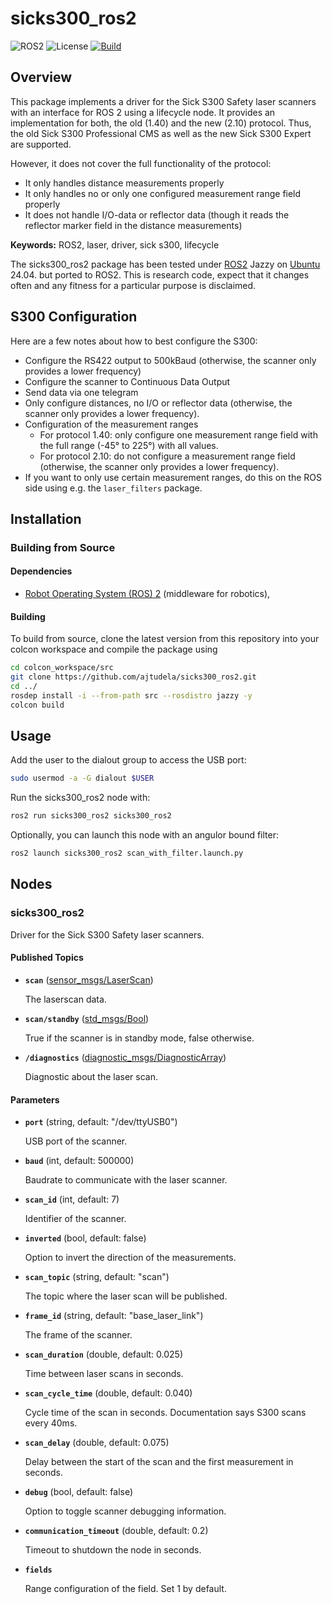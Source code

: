 # sicks300_ros2

![ROS2](https://img.shields.io/badge/ros2-jazzy-blue?logo=ros&logoColor=white)
![License](https://img.shields.io/github/license/ajtudela/sicks300_ros2)
[![Build](https://github.com/ajtudela/sicks300_ros2/actions/workflows/build.yml/badge.svg)](https://github.com/ajtudela/sicks300_ros2/actions/workflows/build.yml)

## Overview

This package implements a driver for the Sick S300 Safety laser scanners with an interface for ROS 2 using a lifecycle node.
It provides an implementation for both, the old (1.40) and the new (2.10) protocol.
Thus, the old Sick S300 Professional CMS as well as the new Sick S300 Expert are supported.

However, it does not cover the full functionality of the protocol:
- It only handles distance measurements properly
- It only handles no or only one configured measurement range field properly
- It does not handle I/O-data or reflector data
(though it reads the reflector marker field in the distance measurements)

**Keywords:** ROS2, laser, driver, sick s300, lifecycle

The sicks300_ros2 package has been tested under [ROS2] Jazzy on [Ubuntu] 24.04. but ported to ROS2. This is research code, expect that it changes often and any fitness for a particular purpose is disclaimed.

## S300 Configuration
Here are a few notes about how to best configure the S300:
- Configure the RS422 output to 500kBaud (otherwise, the scanner only provides a lower frequency)
- Configure the scanner to Continuous Data Output
- Send data via one telegram
- Only configure distances, no I/O or reflector data (otherwise, the scanner only provides a lower frequency).
- Configuration of the measurement ranges
    - For protocol 1.40: only configure one measurement range field with the full range (-45° to 225°) with all values.
    - For protocol 2.10: do not configure a measurement range field
      (otherwise, the scanner only provides a lower frequency).
- If you want to only use certain measurement ranges, do this on the ROS side using e.g. the `laser_filters` package.

## Installation

### Building from Source

#### Dependencies

- [Robot Operating System (ROS) 2](https://docs.ros.org/en/jazzy/) (middleware for robotics),

#### Building

To build from source, clone the latest version from this repository into your colcon workspace and compile the package using
```bash
cd colcon_workspace/src
git clone https://github.com/ajtudela/sicks300_ros2.git
cd ../
rosdep install -i --from-path src --rosdistro jazzy -y
colcon build
```

## Usage

Add the user to the dialout group to access the USB port:

```bash
sudo usermod -a -G dialout $USER
```

Run the sicks300_ros2 node with:
```bash
ros2 run sicks300_ros2 sicks300_ros2
```

Optionally, you can launch this node with an angulor bound filter:
```bash
ros2 launch sicks300_ros2 scan_with_filter.launch.py
```

## Nodes

### sicks300_ros2

Driver for the Sick S300 Safety laser scanners.

#### Published Topics

* **`scan`** ([sensor_msgs/LaserScan])

	The laserscan data.

* **`scan/standby`** ([std_msgs/Bool])

	True if the scanner is in standby mode, false otherwise.

* **`/diagnostics`** ([diagnostic_msgs/DiagnosticArray])

	Diagnostic about the laser scan.

#### Parameters

* **`port`** (string, default: "/dev/ttyUSB0")

	USB port of the scanner.

* **`baud`** (int, default: 500000)

	Baudrate to communicate with the laser scanner.

* **`scan_id`** (int, default: 7)

	Identifier of the scanner.

* **`inverted`** (bool, default: false)

	Option to invert the direction of the measurements.

* **`scan_topic`** (string, default: "scan")

	The topic where the laser scan will be published.

* **`frame_id`** (string, default: "base_laser_link")

	The frame of the scanner.

* **`scan_duration`** (double, default: 0.025)

	Time between laser scans in seconds.

* **`scan_cycle_time`** (double, default: 0.040)

	Cycle time of the scan in seconds. Documentation says S300 scans every 40ms.

* **`scan_delay`** (double, default: 0.075)

	Delay between the start of the scan and the first measurement in seconds.

* **`debug`** (bool, default: false)

	Option to toggle scanner debugging information.

* **`communication_timeout`** (double, default: 0.2)

	Timeout to shutdown the node in seconds.

* **`fields`**

	Range configuration of the field. Set 1 by default.

[Ubuntu]: https://ubuntu.com/
[ROS2]: https://docs.ros.org/en/jazzy/
[sensor_msgs/LaserScan]: https://docs.ros2.org/jazzy/api/sensor_msgs/msg/LaserScan.html
[std_msgs/Bool]: https://docs.ros2.org/jazzy/api/std_msgs/msg/Bool.html
[diagnostic_msgs/DiagnosticArray]: https://docs.ros2.org/jazzy/api/diagnostic_msgs/msg/DiagnosticArray.html